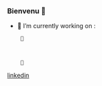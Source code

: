 ### Bienvenu  👋

- 🔭 I’m currently working on : 

       🌱 
      
      
       
       👯 

[linkedin](https://www.linkedin.com/in/elmi-diraneh-86a0331b7/)
